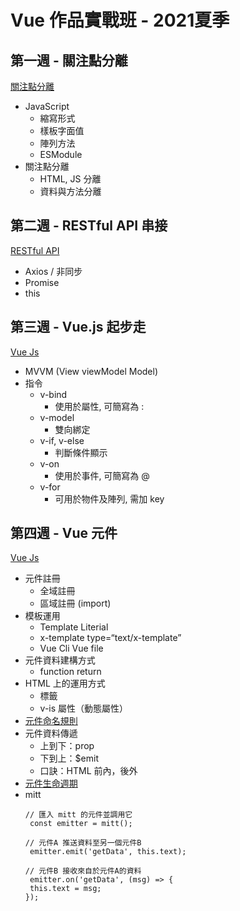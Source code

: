 # Vue 作品實戰班 - 2021夏季

## 第一週 - 關注點分離
[關注點分離](https://ashley-yu.github.io/LiveCourse2021/week01/dist/index.html)
- JavaScript
  - 縮寫形式
  - 樣板字面值
  - 陣列方法
  - ESModule
- 關注點分離
  - HTML, JS 分離
  - 資料與方法分離

## 第二週 - RESTful API 串接
[RESTful API](https://ashley-yu.github.io/LiveCourse2021/week02/dist/index.html)
- Axios / 非同步
- Promise
- this

## 第三週 - Vue.js 起步走
[Vue Js](https://ashley-yu.github.io/LiveCourse2021/week03/login.html)
- MVVM (View viewModel Model)
- 指令
  - v-bind
    - 使用於屬性, 可簡寫為 :
  - v-model
    - 雙向綁定
  - v-if, v-else
    - 判斷條件顯示
  - v-on
    - 使用於事件, 可簡寫為 @
  - v-for
    - 可用於物件及陣列, 需加 key

## 第四週 - Vue 元件
[Vue Js](https://ashley-yu.github.io/LiveCourse2021/week04/login.html)
- 元件註冊
  - 全域註冊
  - 區域註冊 (import)
- 模板運用
  - Template Literial
  - x-template type=“text/x-template”
  - Vue Cli Vue file
- 元件資料建構方式
  - function return
- HTML 上的運用方式
  - 標籤
  - v-is 屬性（動態屬性）
- [元件命名規則](https://vue3js.cn/docs/zh/guide/component-registration.html#组件注册)
- 元件資料傳遞
  - 上到下：prop
  - 下到上：$emit
  - 口訣：HTML 前內，後外
- [元件生命週期](https://vue3js.cn/docs/zh/guide/instance.html#生命周期图示)
- mitt
	 ```
    // 匯入 mitt 的元件並調用它
	  const emitter = mitt();
	 ```
	 ```
    // 元件A 推送資料至另一個元件B
	  emitter.emit('getData', this.text);
	 ```
	 ```
    // 元件B 接收來自於元件A的資料
	  emitter.on('getData', (msg) => {
      this.text = msg;
    });
	 ```


